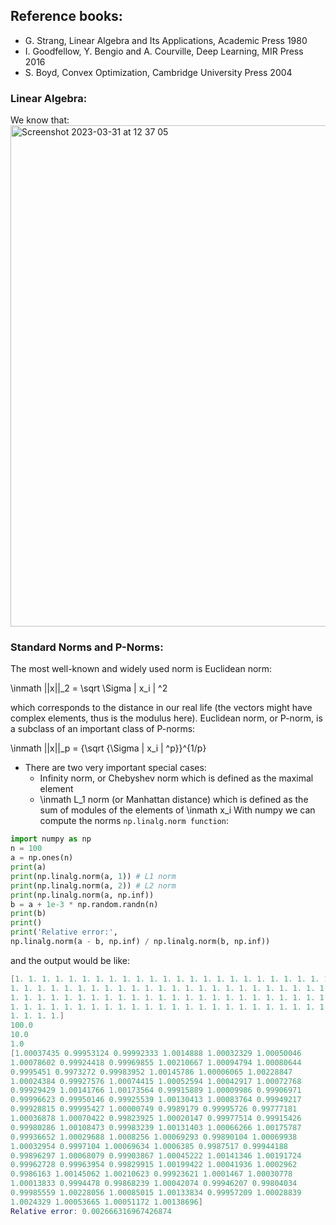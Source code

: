 ## Reference books:
  - G. Strang, Linear Algebra and Its Applications, Academic Press 1980
  - I. Goodfellow, Y. Bengio and A. Courville, Deep Learning, MIR Press 2016
  - S. Boyd, Convex Optimization, Cambridge University Press 2004
### Linear Algebra:
We know that:
<img width="802" alt="Screenshot 2023-03-31 at 12 37 05" src="https://user-images.githubusercontent.com/109058050/229098029-a0f88992-331f-462d-9e56-686520642550.png">

### Standard Norms and P-Norms:
The most well-known and widely used norm is Euclidean norm:

\inmath ||x||_2 = \sqrt \Sigma | x_i | ^2

which corresponds to the distance in our real life (the vectors might have complex elements, thus is the modulus here).
Euclidean norm, or P-norm, is a subclass of an important class of P-norms:


\inmath ||x||_p = {\sqrt {\Sigma | x_i | ^p}}^{1/p}

  - There are two very important special cases:
    - Infinity norm, or Chebyshev norm which is defined as the maximal element
    - \inmath L_1 norm (or Manhattan distance) which is defined as the sum of modules of the elements of \inmath x_i
With numpy we can compute the norms `np.linalg.norm function`:

```python
import numpy as np
n = 100
a = np.ones(n)
print(a)
print(np.linalg.norm(a, 1)) # L1 norm
print(np.linalg.norm(a, 2)) # L2 norm
print(np.linalg.norm(a, np.inf))
b = a + 1e-3 * np.random.randn(n)
print(b)
print()
print('Relative error:',
np.linalg.norm(a - b, np.inf) / np.linalg.norm(b, np.inf))
```
and the output would be like:

```lua
[1. 1. 1. 1. 1. 1. 1. 1. 1. 1. 1. 1. 1. 1. 1. 1. 1. 1. 1. 1. 1. 1. 1. 1.
1. 1. 1. 1. 1. 1. 1. 1. 1. 1. 1. 1. 1. 1. 1. 1. 1. 1. 1. 1. 1. 1. 1. 1.
1. 1. 1. 1. 1. 1. 1. 1. 1. 1. 1. 1. 1. 1. 1. 1. 1. 1. 1. 1. 1. 1. 1. 1.
1. 1. 1. 1. 1. 1. 1. 1. 1. 1. 1. 1. 1. 1. 1. 1. 1. 1. 1. 1. 1. 1. 1. 1.
1. 1. 1. 1.]
100.0
10.0
1.0
[1.00037435 0.99953124 0.99992333 1.0014888 1.00032329 1.00050046
1.00078602 0.99924418 0.99969855 1.00210667 1.00094794 1.00080644
0.9995451 0.9973272 0.99983952 1.00145786 1.00006065 1.00228847
1.00024384 0.99927576 1.00074415 1.00052594 1.00042917 1.00072768
0.99929429 1.00141766 1.00173564 0.99915889 1.00009986 0.99906971
0.99996623 0.99950146 0.99925539 1.00130413 1.00083764 0.99949217
0.99928815 0.99995427 1.00000749 0.9989179 0.99995726 0.99777181
1.00036878 1.00070422 0.99823925 1.00020147 0.99977514 0.99915426
0.99980286 1.00108473 0.99983239 1.00131403 1.00066266 1.00175787
0.99936652 1.00029688 1.0008256 1.00069293 0.99890104 1.00069938
1.00032954 0.9997104 1.00069634 1.0006385 0.9987517 0.99944188
0.99896297 1.00068079 0.99903867 1.00045222 1.00141346 1.00191724
0.99962728 0.99963954 0.99829915 1.00199422 1.00041936 1.0002962
0.9986163 1.00145062 1.00210623 0.99923621 1.0001467 1.00030778
1.00013833 0.9994478 0.99868239 1.00042074 0.99946207 0.99804034
0.99985559 1.00228056 1.00085015 1.00133834 0.99957209 1.00028839
1.0024329 1.00053665 1.00051172 1.00138696]
Relative error: 0.002666316967426874
```

